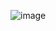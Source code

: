 ![image](https://user-images.githubusercontent.com/31761432/145531558-e636cc92-d878-4676-bf27-c4ff37a42e66.png)
